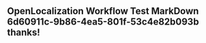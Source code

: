 <properties
ms.topic="hero-topic"
ms.test1="hero-topic"
ms.test2="test"/>

## OpenLocalization Workflow Test MarkDown 6d60911c-9b86-4ea5-801f-53c4e82b093b thanks!
